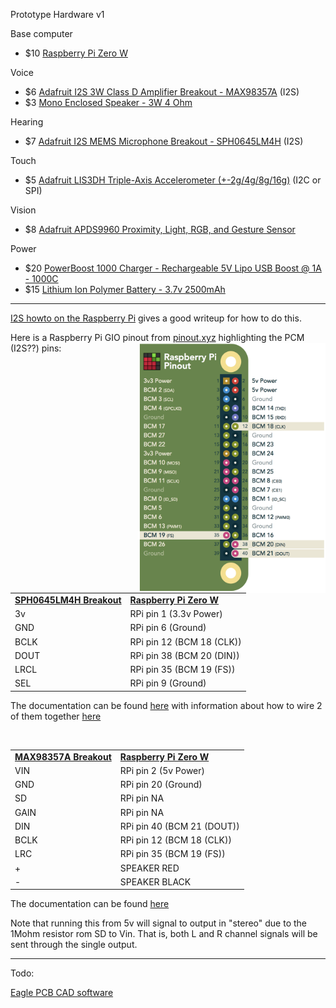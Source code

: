 Prototype Hardware v1

Base computer
* $10 [Raspberry Pi Zero W](https://www.adafruit.com/product/3400)

Voice
* $6 [Adafruit I2S 3W Class D Amplifier Breakout - MAX98357A](https://www.adafruit.com/product/3006) (I2S)
* $3 [Mono Enclosed Speaker - 3W 4 Ohm](https://www.adafruit.com/product/3351)

Hearing
* $7 [Adafruit I2S MEMS Microphone Breakout - SPH0645LM4H](https://www.adafruit.com/product/3421) (I2S)

Touch
* $5 [Adafruit LIS3DH Triple-Axis Accelerometer (+-2g/4g/8g/16g)](https://www.adafruit.com/product/2809) (I2C or SPI)

Vision
* $8 [Adafruit APDS9960 Proximity, Light, RGB, and Gesture Sensor](https://www.adafruit.com/product/3595)

Power
* $20 [PowerBoost 1000 Charger - Rechargeable 5V Lipo USB Boost @ 1A - 1000C](https://www.adafruit.com/product/2465)
* $15 [Lithium Ion Polymer Battery - 3.7v 2500mAh](https://www.adafruit.com/product/328)

---

[I2S howto on the Raspberry Pi](https://github.com/nejohnson2/rpi-i2s) gives a good writeup for how to do this.

Here is a Raspberry Pi GIO pinout from [pinout.xyz](https://pinout.xyz/pinout/pcm) highlighting the PCM (I2S??) pins: <img src="https://github.com/shepner/Cricket/blob/master/hardware/RPi_PCM.png?raw=true" align="right" width="300" height="400">

<table>
  <tr>
    <td><b><a href="https://www.adafruit.com/product/3421">SPH0645LM4H Breakout</a></b></td>
    <td><b><a href="https://pinout.xyz/pinout/pcm">Raspberry Pi Zero W</a></b></td>
  </tr>
  <tr> <td>3v</td>   <td>RPi pin 1 (3.3v Power)</td>    </tr>
  <tr> <td>GND</td>  <td>RPi pin 6 (Ground)</td>        </tr>
  <tr> <td>BCLK</td> <td>RPi pin 12 (BCM 18 (CLK))</td> </tr>
  <tr> <td>DOUT</td> <td>RPi pin 38 (BCM 20 (DIN))</td> </tr>
  <tr> <td>LRCL</td> <td>RPi pin 35 (BCM 19 (FS))</td>  </tr>
  <tr> <td>SEL</td>  <td>RPi pin 9 (Ground)</td>        </tr>
</table>

The documentation can be found [here](https://learn.adafruit.com/adafruit-i2s-mems-microphone-breakout/) with information about how to wire 2 of them together [here](https://learn.adafruit.com/adafruit-i2s-mems-microphone-breakout/raspberry-pi-wiring-and-test)

<table>
  <tr>
    <td><b><a href="https://www.adafruit.com/product/3006">MAX98357A Breakout</a></b></td>
    <td><b><a href="https://pinout.xyz/pinout/pcm">Raspberry Pi Zero W</a></b></td>
  </tr>
  <tr> <td>VIN</td>  <td>RPi pin 2  (5v Power)</td>      </tr>
  <tr> <td>GND</td>  <td>RPi pin 20 (Ground)</td>        </tr>
  <tr> <td>SD</td>   <td>RPi pin NA</td>                 </tr>
  <tr> <td>GAIN</td> <td>RPi pin NA</td>                 </tr>
  <tr> <td>DIN</td>  <td>RPi pin 40 (BCM 21 (DOUT))</td> </tr>
  <tr> <td>BCLK</td> <td>RPi pin 12 (BCM 18 (CLK))</td>  </tr>
  <tr> <td>LRC</td>  <td>RPi pin 35 (BCM 19 (FS))</td>   </tr>
  <tr> <td>+</td>    <td>SPEAKER RED</td>                </tr>
  <tr> <td>-</td>    <td>SPEAKER BLACK</td>              </tr>
</table>

The documentation can be found [here](https://learn.adafruit.com/adafruit-max98357-i2s-class-d-mono-amp/downloads)

Note that running this from 5v will signal to output in "stereo" due to the 1Mohm resistor rom SD to Vin.  That is, both L and R channel signals will be sent through the single output.

---

Todo:

[Eagle PCB CAD software](https://www.autodesk.com/products/eagle)
